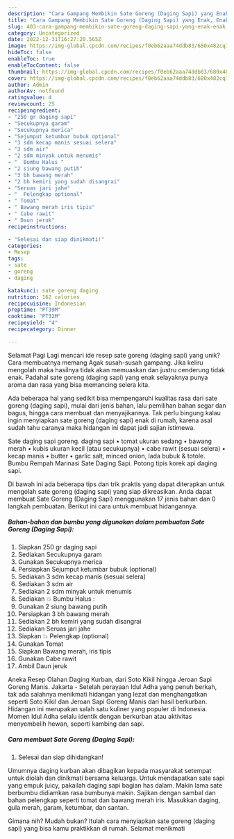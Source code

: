 ```yaml
---
description: "Cara Gampang Membikin Sate Goreng (Daging Sapi) yang Enak, Enak"
title: "Cara Gampang Membikin Sate Goreng (Daging Sapi) yang Enak, Enak"
slug: 403-cara-gampang-membikin-sate-goreng-daging-sapi-yang-enak-enak
category: Uncategorized
date: 2022-12-31T16:27:20.565Z
image: https://img-global.cpcdn.com/recipes/f0eb62aaa74ddb83/680x482cq70/sate-goreng-daging-sapi-foto-resep-utama.jpg
hideToc: false
enableToc: true
enableTocContent: false
thumbnail: https://img-global.cpcdn.com/recipes/f0eb62aaa74ddb83/680x482cq70/sate-goreng-daging-sapi-foto-resep-utama.jpg
cover: https://img-global.cpcdn.com/recipes/f0eb62aaa74ddb83/680x482cq70/sate-goreng-daging-sapi-foto-resep-utama.jpg
author: Admin
authorAv: notfound
ratingvalue: 4
reviewcount: 25
recipeingredient:
- "250 gr daging sapi"
- "Secukupnya garam"
- "Secukupnya merica"
- "Sejumput ketumbar bubuk optional"
- "3 sdm kecap manis sesuai selera"
- "3 sdm air"
- "2 sdm minyak untuk menumis"
- "  Bumbu Halus "
- "2 siung bawang putih"
- "3 bh bawang merah"
- "2 bh kemiri yang sudah disangrai"
- "Seruas jari jahe"
- "  Pelengkap optional"
- " Tomat"
- " Bawang merah iris tipis"
- " Cabe rawit"
- " Daun jeruk"
recipeinstructions:

- "Selesai dan siap dinikmati!"
categories:
- Resep
tags:
- sate
- goreng
- daging

katakunci: sate goreng daging 
nutrition: 162 calories
recipecuisine: Indonesian
preptime: "PT39M"
cooktime: "PT32M"
recipeyield: "4"
recipecategory: Dinner

---
```



Selamat Pagi Lagi mencari ide resep sate goreng (daging sapi) yang unik? Cara membuatnya memang Agak susah-susah gampang. Jika keliru mengolah maka hasilnya tidak akan memuaskan dan justru cenderung tidak enak. Padahal sate goreng (daging sapi) yang enak selayaknya punya aroma dan rasa yang bisa memancing selera kita.


Ada beberapa hal yang sedikit bisa mempengaruhi kualitas rasa dari sate goreng (daging sapi), mulai dari jenis bahan, lalu pemilihan bahan segar dan bagus, hingga cara membuat dan menyajikannya. Tak perlu bingung kalau ingin menyiapkan sate goreng (daging sapi) enak di rumah, karena asal sudah tahu caranya maka hidangan ini dapat jadi sajian istimewa.

Sate daging sapi goreng. daging sapi • tomat ukuran sedang • bawang merah • kubis ukuran kecil (atau secukupnya) • cabe rawit (sesuai selera) • kecap manis • butter • garlic salt, minced onion, lada bubuk &amp; totole. Bumbu Rempah Marinasi Sate Daging Sapi. Potong tipis korek api daging sapi.


Di bawah ini ada beberapa tips dan trik praktis yang dapat diterapkan untuk mengolah sate goreng (daging sapi) yang siap dikreasikan. Anda dapat membuat Sate Goreng (Daging Sapi) menggunakan 17 jenis bahan dan 0 langkah pembuatan. Berikut ini cara untuk membuat hidangannya.

<!--inarticleads1-->

##### Bahan-bahan dan bumbu yang digunakan dalam pembuatan Sate Goreng (Daging Sapi):

1. Siapkan 250 gr daging sapi
1. Sediakan Secukupnya garam
1. Gunakan Secukupnya merica
1. Persiapkan Sejumput ketumbar bubuk (optional)
1. Sediakan 3 sdm kecap manis (sesuai selera)
1. Sediakan 3 sdm air
1. Sediakan 2 sdm minyak untuk menumis
1. Sediakan  💥 Bumbu Halus :
1. Gunakan 2 siung bawang putih
1. Persiapkan 3 bh bawang merah
1. Sediakan 2 bh kemiri yang sudah disangrai
1. Sediakan Seruas jari jahe
1. Siapkan  💥 Pelengkap (optional)
1. Gunakan  Tomat
1. Siapkan  Bawang merah, iris tipis
1. Gunakan  Cabe rawit
1. Ambil  Daun jeruk


Aneka Resep Olahan Daging Kurban, dari Soto Kikil hingga Jeroan Sapi Goreng Manis. Jakarta - Setelah perayaan Idul Adha yang penuh berkah, tak ada salahnya menikmati hidangan yang lezat dan menghangatkan seperti Soto Kikil dan Jeroan Sapi Goreng Manis dari hasil berkurban. Hidangan ini merupakan salah satu kuliner yang populer di Indonesia. Momen Idul Adha selalu identik dengan berkurban atau aktivitas menyembelih hewan, seperti kambing dan sapi. 

<!--inarticleads2-->

##### Cara membuat Sate Goreng (Daging Sapi):


1. Selesai dan siap dihidangkan!

Umumnya daging kurban akan dibagikan kepada masyarakat setempat untuk diolah dan dinikmati bersama keluarga. Untuk mendapatkan sate sapi yang empuk juicy, pakailah daging sapi bagian has dalam. Makin lama sate berbumbu didiamkan rasa bumbunya makin. Sajikan dengan sambal dan bahan pelengkap seperti tomat dan bawang merah iris. Masukkan daging, gula merah, garam, ketumbar, dan santan. 

Gimana nih? Mudah bukan? Itulah cara menyiapkan sate goreng (daging sapi) yang bisa kamu praktikkan di rumah. Selamat menikmati
